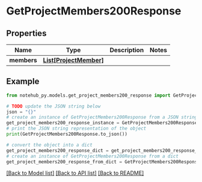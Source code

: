 # GetProjectMembers200Response

## Properties

| Name        | Type                                        | Description | Notes |
| ----------- | ------------------------------------------- | ----------- | ----- |
| **members** | [**List[ProjectMember]**](ProjectMember.md) |             |

## Example

```python
from notehub_py.models.get_project_members200_response import GetProjectMembers200Response

# TODO update the JSON string below
json = "{}"
# create an instance of GetProjectMembers200Response from a JSON string
get_project_members200_response_instance = GetProjectMembers200Response.from_json(json)
# print the JSON string representation of the object
print(GetProjectMembers200Response.to_json())

# convert the object into a dict
get_project_members200_response_dict = get_project_members200_response_instance.to_dict()
# create an instance of GetProjectMembers200Response from a dict
get_project_members200_response_from_dict = GetProjectMembers200Response.from_dict(get_project_members200_response_dict)
```

[[Back to Model list]](../README.md#documentation-for-models) [[Back to API list]](../README.md#documentation-for-api-endpoints) [[Back to README]](../README.md)
